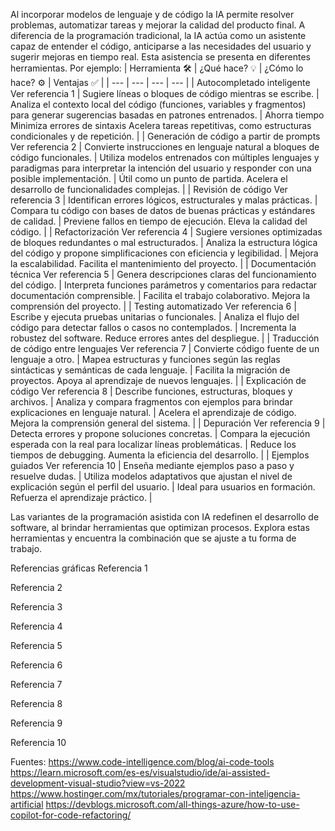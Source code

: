 Al incorporar modelos de lenguaje y de código la IA permite resolver problemas, automatizar tareas y mejorar la calidad del producto final.
A diferencia de la programación tradicional, la IA actúa como un asistente capaz de entender el código, anticiparse a las necesidades del usuario y sugerir mejoras en tiempo real.
Esta asistencia se presenta en diferentes herramientas. Por ejemplo:
| Herramienta 🛠️ | ¿Qué hace? 💡 | ¿Cómo lo hace? ⚙️ | Ventajas ✅ |
| --- | --- | --- | --- |
| Autocompletado inteligente   Ver referencia 1 | Sugiere líneas o bloques de código mientras se escribe. | Analiza el contexto local del código (funciones, variables y fragmentos) para generar sugerencias basadas en patrones entrenados. | Ahorra tiempo  Minimiza errores de sintaxis  Acelera tareas repetitivas, como estructuras condicionales y de repetición. |
| Generación de código a partir de prompts   Ver referencia 2 | Convierte instrucciones en lenguaje natural a bloques de código funcionales. | Utiliza modelos entrenados con múltiples lenguajes y paradigmas para interpretar la intención del usuario y responder con una posible implementación. | Útil como un punto de partida.  Acelera el desarrollo de funcionalidades complejas. |
| Revisión de código  Ver referencia 3 | Identifican errores lógicos, estructurales y malas prácticas. | Compara tu código con bases de datos de buenas prácticas y estándares de calidad. | Previene fallos en tiempo de ejecución.  Eleva la calidad del código. |
| Refactorización  Ver referencia 4 | Sugiere versiones optimizadas de bloques redundantes o mal estructurados. | Analiza la estructura lógica del código y propone simplificaciones con eficiencia y legibilidad. | Mejora la escalabilidad.  Facilita el mantenimiento del proyecto. |
| Documentación técnica  Ver referencia 5 | Genera descripciones claras del funcionamiento del código. | Interpreta funciones parámetros y comentarios para redactar documentación comprensible. | Facilita el trabajo colaborativo.  Mejora la comprensión del proyecto. |
| Testing automatizado  Ver referencia 6 | Escribe y ejecuta pruebas unitarias o funcionales. | Analiza el flujo del código para detectar fallos o casos no contemplados. | Incrementa  la robustez del software.  Reduce errores antes del despliegue. |
| Traducción de código entre lenguajes  Ver referencia 7 | Convierte código fuente de un lenguaje a otro. | Mapea estructuras y funciones según las reglas sintácticas y semánticas de cada lenguaje. | Facilita la migración de proyectos.  Apoya al aprendizaje de nuevos lenguajes. |
| Explicación de código  Ver referencia 8 | Describe funciones, estructuras, bloques y archivos. | Analiza y compara fragmentos con ejemplos para brindar explicaciones en lenguaje natural. | Acelera el aprendizaje de código. Mejora la comprensión general del sistema. |
| Depuración  Ver referencia 9 | Detecta errores y propone soluciones concretas. | Compara la ejecución esperada con la real para localizar líneas problemáticas. | Reduce los tiempos de debugging.  Aumenta la eficiencia del desarrollo. |
| Ejemplos guiados  Ver referencia 10 | Enseña mediante ejemplos paso a paso y resuelve dudas. | Utiliza modelos adaptativos que ajustan el nivel de explicación según el perfil del usuario. | Ideal para usuarios en formación.  Refuerza el aprendizaje práctico. |


Las variantes de la programación asistida con IA redefinen el desarrollo de software, al brindar herramientas que optimizan procesos.
Explora estas herramientas y encuentra la combinación que se ajuste a tu forma de trabajo.

Referencias gráficas
Referencia 1

Referencia 2

Referencia 3

Referencia 4

Referencia 5

Referencia 6

Referencia 7

Referencia 8

Referencia 9

Referencia 10

Fuentes:
https://www.code-intelligence.com/blog/ai-code-tools
https://learn.microsoft.com/es-es/visualstudio/ide/ai-assisted-development-visual-studio?view=vs-2022
https://www.hostinger.com/mx/tutoriales/programar-con-inteligencia-artificial
https://devblogs.microsoft.com/all-things-azure/how-to-use-copilot-for-code-refactoring/
